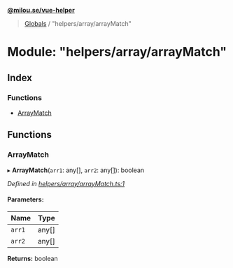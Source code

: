 **[@milou.se/vue-helper](../README.md)**

> [Globals](../globals.md) / "helpers/array/arrayMatch"

# Module: "helpers/array/arrayMatch"

## Index

### Functions

* [ArrayMatch](_helpers_array_arraymatch_.md#arraymatch)

## Functions

### ArrayMatch

▸ **ArrayMatch**(`arr1`: any[], `arr2`: any[]): boolean

*Defined in [helpers/array/arrayMatch.ts:1](https://github.com/milou-se/milou-vue-helper/blob/75d6769/src/helpers/array/arrayMatch.ts#L1)*

#### Parameters:

Name | Type |
------ | ------ |
`arr1` | any[] |
`arr2` | any[] |

**Returns:** boolean
